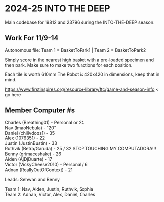 # 2024-25 INTO THE DEEP
Main codebase for 19812 and 23796 during the INTO-THE-DEEP season.

## Work For 11/9-14

Autonomous file: Team 1 = BasketToPark1 | Team 2 = BasketToPark2

Simply score in the nearest high basket with a pre-loaded specimen and then park. Make sure to make two functions for each position.

Each tile is worth 610mm
The Robot is 420x420 in dimensions, keep that in mind.

https://www.firstinspires.org/resource-library/ftc/game-and-season-info < go here

## Member Computer #s
Charles (Breathing01) - Personal or 24 <br>
Nav (lmaoNebula) - "20" <br>
Daniel (chillydogs1) - 35 <br>
Alex (1076351) - 22 <br>
Justin (JustinBustin) - 33 <br>
Ruthvik (Betra/Garuda) - 25 / 32 STOP TOUCHING MY COMPUTADORA!!! <br>
Benny (grimaceshake) - 26 <br>
Aiden (AjDjDuarte) - 17 <br>
Victor (VickyCheese2010) - Personal / 6 <br>
Adnan (ReallyOutOfContext) - 21 <br>

Leads: Sehwan and Benny <br>

Team 1: Nav, Aiden, Justin, Ruthvik, Sophia <br>
Team 2: Adnan, Victor, Alex, Daniel, Charles

